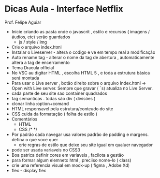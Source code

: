 # **Dicas Aula - Interface Netflix**

Prof.  Felipe Aguiar

- Inicie criando as pasta onde o javascrit , estilo e recursos ( imagens / áudios, etc)  serão guardados
  - js / style / img
- Crie o arquivo index.html
- Instalar o Liveserver - altera o codigo e ve em tempo real a modificação 
- Auto rename tag - alterar o nome da tag de abertura , automaticamente altera a tag de encerramento
- Tema Dracula official 
- No VSC au digitar HTML , escolha HTML 5 , e toda a estrutura básica será montada
- Para usar o Live server , botão direito sobre o arquivo Index.html -> Open with Live server. Sempre que gravar ( ˆs) atualiza no Live Server. 
- cada parte de seu site sao container quadrados
- tag semanticas . todas são div ( divisões )
- clonar linha :option+comand
- HTML responsavel pela estrutura/conteudo do site 
- CSS cuida da formatação ( folha de estilo )
- Comentários
  - HTML <!-- -->
  - CSS  /* */
- Por padrão cada navegar usa valores padrão de padding e margens. defina o que voce quer 
  - crie regras de estilo que deixe seu site igual em qualuer navegador 
- pode ser usada variaveis no CSS3
- Boa patrica definir cores em variaveis , facilota a gestão 
- para formar algum elemneto html , preciiso nome-lo ( class) 
- crie uma referencia visual em mock-up ( figma , Adobe Xd)
- flex - display flex 